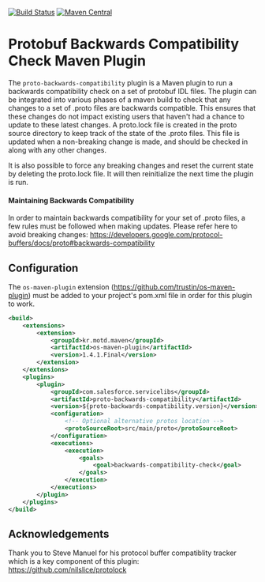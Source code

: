 [![Build Status](https://travis-ci.org/salesforce/proto-backwards-compat-maven-plugin.svg?branch=master)](https://travis-ci.org/salesforce/proto-backwards-compat-maven-plugin) [![Maven Central](https://maven-badges.herokuapp.com/maven-central/com.salesforce.servicelibs/rxgrpc/proto-backwards-compatibility.svg)](https://maven-badges.herokuapp.com/maven-central/com.salesforce.servicelibs/proto-backwards-compatibility)

# Protobuf Backwards Compatibility Check Maven Plugin

The <code>proto-backwards-compatibility</code> plugin is a Maven plugin to
run a backwards compatibility check on a set of protobuf IDL files. The plugin
can be integrated into various phases of a maven build to check that any changes to
a set of .proto files are backwards compatible. This ensures that these changes do
not impact existing users that haven't had a chance to update to these latest changes.
A proto.lock file is created in the proto source directory to keep
track of the state of the .proto files. This file is updated when a non-breaking change
is made, and should be checked in along with any other changes.

It is also possible to force any breaking changes and reset the current state
by deleting the proto.lock file. It will then reinitialize the next time the
plugin is run.

#### Maintaining Backwards Compatibility
In order to maintain backwards compatibility for your set of .proto files, a few
rules must be followed when making updates. Please refer here to avoid breaking changes:
https://developers.google.com/protocol-buffers/docs/proto#backwards-compatibility

## Configuration

The <code>os-maven-plugin</code> extension (https://github.com/trustin/os-maven-plugin) 
must be added to your project's pom.xml file in order for this plugin to work.

```xml
<build>
    <extensions>
        <extension>
            <groupId>kr.motd.maven</groupId>
            <artifactId>os-maven-plugin</artifactId>
            <version>1.4.1.Final</version>
        </extension>
    </extensions>
    <plugins>
        <plugin>
            <groupId>com.salesforce.servicelibs</groupId>
            <artifactId>proto-backwards-compatibility</artifactId>
            <version>${proto-backwards-compatibility.version}</version>
            <configuration>
                <!-- Optional alternative protos location -->
                <protoSourceRoot>src/main/proto</protoSourceRoot>
            </configuration>
            <executions>
                <execution>
                    <goals>
                        <goal>backwards-compatibility-check</goal>
                    </goals>
                </execution>
            </executions>
        </plugin>
    </plugins>
</build>
```

## Acknowledgements
Thank you to Steve Manuel for his protocol buffer compatiblity tracker which
is a key component of this plugin: https://github.com/nilslice/protolock
